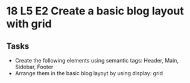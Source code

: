# 18 L5 E2 Create a basic blog layout with grid

## Tasks
- Create the following elements using semantic tags: Header, Main, Sidebar, Footer
- Arrange them in the basic blog layoyt by using display: grid
